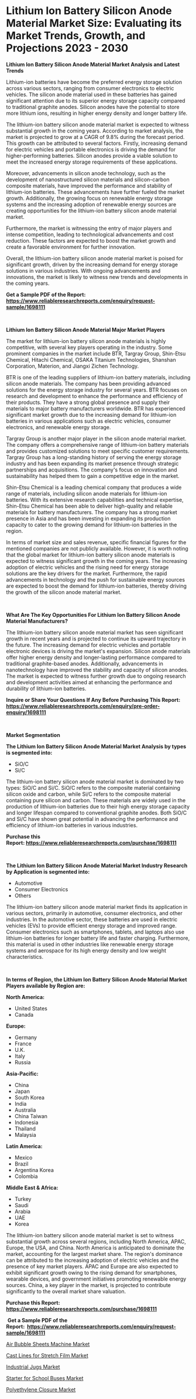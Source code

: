 <p><h1>Lithium Ion Battery Silicon Anode Material Market Size: Evaluating its Market Trends, Growth, and Projections 2023 - 2030</h1></p><p><strong>Lithium Ion Battery Silicon Anode Material Market Analysis and Latest Trends</strong></p>
<p><p>Lithium-ion batteries have become the preferred energy storage solution across various sectors, ranging from consumer electronics to electric vehicles. The silicon anode material used in these batteries has gained significant attention due to its superior energy storage capacity compared to traditional graphite anodes. Silicon anodes have the potential to store more lithium ions, resulting in higher energy density and longer battery life.</p><p>The lithium-ion battery silicon anode material market is expected to witness substantial growth in the coming years. According to market analysis, the market is projected to grow at a CAGR of 9.8% during the forecast period. This growth can be attributed to several factors. Firstly, increasing demand for electric vehicles and portable electronics is driving the demand for higher-performing batteries. Silicon anodes provide a viable solution to meet the increased energy storage requirements of these applications.</p><p>Moreover, advancements in silicon anode technology, such as the development of nanostructured silicon materials and silicon-carbon composite materials, have improved the performance and stability of lithium-ion batteries. These advancements have further fueled the market growth. Additionally, the growing focus on renewable energy storage systems and the increasing adoption of renewable energy sources are creating opportunities for the lithium-ion battery silicon anode material market.</p><p>Furthermore, the market is witnessing the entry of major players and intense competition, leading to technological advancements and cost reduction. These factors are expected to boost the market growth and create a favorable environment for further innovation.</p><p>Overall, the lithium-ion battery silicon anode material market is poised for significant growth, driven by the increasing demand for energy storage solutions in various industries. With ongoing advancements and innovations, the market is likely to witness new trends and developments in the coming years.</p></p>
<p><strong>Get a Sample PDF of the Report:&nbsp; <a href="https://www.reliableresearchreports.com/enquiry/request-sample/1698111">https://www.reliableresearchreports.com/enquiry/request-sample/1698111</a></strong></p>
<p>&nbsp;</p>
<p><strong>Lithium Ion Battery Silicon Anode Material Major Market Players</strong></p>
<p><p>The market for lithium-ion battery silicon anode materials is highly competitive, with several key players operating in the industry. Some prominent companies in the market include BTR, Targray Group, Shin-Etsu Chemical, Hitachi Chemical, OSAKA Titanium Technologies, Shanshan Corporation, Materion, and Jiangxi Zichen Technology.</p><p>BTR is one of the leading suppliers of lithium-ion battery materials, including silicon anode materials. The company has been providing advanced solutions for the energy storage industry for several years. BTR focuses on research and development to enhance the performance and efficiency of their products. They have a strong global presence and supply their materials to major battery manufacturers worldwide. BTR has experienced significant market growth due to the increasing demand for lithium-ion batteries in various applications such as electric vehicles, consumer electronics, and renewable energy storage.</p><p>Targray Group is another major player in the silicon anode material market. The company offers a comprehensive range of lithium-ion battery materials and provides customized solutions to meet specific customer requirements. Targray Group has a long-standing history of serving the energy storage industry and has been expanding its market presence through strategic partnerships and acquisitions. The company's focus on innovation and sustainability has helped them to gain a competitive edge in the market.</p><p>Shin-Etsu Chemical is a leading chemical company that produces a wide range of materials, including silicon anode materials for lithium-ion batteries. With its extensive research capabilities and technical expertise, Shin-Etsu Chemical has been able to deliver high-quality and reliable materials for battery manufacturers. The company has a strong market presence in Asia and has been investing in expanding its production capacity to cater to the growing demand for lithium-ion batteries in the region.</p><p>In terms of market size and sales revenue, specific financial figures for the mentioned companies are not publicly available. However, it is worth noting that the global market for lithium-ion battery silicon anode materials is expected to witness significant growth in the coming years. The increasing adoption of electric vehicles and the rising need for energy storage solutions are the key drivers for the market. Furthermore, the rapid advancements in technology and the push for sustainable energy sources are expected to boost the demand for lithium-ion batteries, thereby driving the growth of the silicon anode material market.</p></p>
<p>&nbsp;</p>
<p><strong>What Are The Key Opportunities For Lithium Ion Battery Silicon Anode Material Manufacturers?</strong></p>
<p><p>The lithium-ion battery silicon anode material market has seen significant growth in recent years and is projected to continue its upward trajectory in the future. The increasing demand for electric vehicles and portable electronic devices is driving the market's expansion. Silicon anode materials offer higher energy density and longer-lasting performance compared to traditional graphite-based anodes. Additionally, advancements in nanotechnology have improved the stability and capacity of silicon anodes. The market is expected to witness further growth due to ongoing research and development activities aimed at enhancing the performance and durability of lithium-ion batteries.</p></p>
<p><strong>Inquire or Share Your Questions If Any Before Purchasing This Report: <a href="https://www.reliableresearchreports.com/enquiry/pre-order-enquiry/1698111">https://www.reliableresearchreports.com/enquiry/pre-order-enquiry/1698111</a></strong></p>
<p>&nbsp;</p>
<p><strong>Market Segmentation</strong></p>
<p><strong>The Lithium Ion Battery Silicon Anode Material Market Analysis by types is segmented into:</strong></p>
<p><ul><li>SiO/C</li><li>Si/C</li></ul></p>
<p><p>The lithium-ion battery silicon anode material market is dominated by two types: SiO/C and Si/C. SiO/C refers to the composite material containing silicon oxide and carbon, while Si/C refers to the composite material containing pure silicon and carbon. These materials are widely used in the production of lithium-ion batteries due to their high energy storage capacity and longer lifespan compared to conventional graphite anodes. Both SiO/C and Si/C have shown great potential in advancing the performance and efficiency of lithium-ion batteries in various industries.</p></p>
<p><strong>Purchase this Report:&nbsp;<a href="https://www.reliableresearchreports.com/purchase/1698111">https://www.reliableresearchreports.com/purchase/1698111</a></strong></p>
<p>&nbsp;</p>
<p><strong>The Lithium Ion Battery Silicon Anode Material Market Industry Research by Application is segmented into:</strong></p>
<p><ul><li>Automotive</li><li>Consumer Electronics</li><li>Others</li></ul></p>
<p><p>The lithium-ion battery silicon anode material market finds its application in various sectors, primarily in automotive, consumer electronics, and other industries. In the automotive sector, these batteries are used in electric vehicles (EVs) to provide efficient energy storage and improved range. Consumer electronics such as smartphones, tablets, and laptops also use lithium-ion batteries for longer battery life and faster charging. Furthermore, this material is used in other industries like renewable energy storage systems and aerospace for its high energy density and low weight characteristics.</p></p>
<p>&nbsp;</p>
<p><strong>In terms of Region, the Lithium Ion Battery Silicon Anode Material Market Players available by Region are:</strong></p>
<p>
    <p> <strong> North America: </strong>
        <ul>
            <li>United States</li>
            <li>Canada</li>
        </ul>
        </p> 
    <p> <strong> Europe: </strong>
        <ul>
            <li>Germany</li>
            <li>France</li>
            <li>U.K.</li>
            <li>Italy</li>
            <li>Russia</li>
        </ul>
        </p> 
    <p> <strong> Asia-Pacific: </strong>
        <ul>
            <li>China</li>
            <li>Japan</li>
            <li>South Korea</li>
            <li>India</li>
            <li>Australia</li>
            <li>China Taiwan</li>
            <li>Indonesia</li>
            <li>Thailand</li>
            <li>Malaysia</li>
        </ul>
        </p> 
    <p> <strong> Latin America: </strong>
        <ul>
            <li>Mexico</li>
            <li>Brazil</li>
            <li>Argentina Korea</li>
            <li>Colombia</li>
        </ul>
        </p> 
    <p> <strong> Middle East & Africa: </strong>
        <ul>
            <li>Turkey</li>
            <li>Saudi</li>
            <li>Arabia</li>
            <li>UAE</li>
            <li>Korea</li>
        </ul>
    </p>
    </p>
<p><p>The lithium-ion battery silicon anode material market is set to witness substantial growth across several regions, including North America, APAC, Europe, the USA, and China. North America is anticipated to dominate the market, accounting for the largest market share. The region's dominance can be attributed to the increasing adoption of electric vehicles and the presence of key market players. APAC and Europe are also expected to exhibit significant growth owing to the rising demand for smartphones, wearable devices, and government initiatives promoting renewable energy sources. China, a key player in the market, is projected to contribute significantly to the overall market share valuation.</p></p>
<p><strong>Purchase this Report: <a href="https://www.reliableresearchreports.com/purchase/1698111">https://www.reliableresearchreports.com/purchase/1698111</a></strong></p>
<p>&nbsp;<strong>Get a Sample PDF of the Report:&nbsp;&nbsp;<a href="https://www.reliableresearchreports.com/enquiry/request-sample/1698111">https://www.reliableresearchreports.com/enquiry/request-sample/1698111</a></strong></p>
<p><strong></strong></p>
<p><p><a href="https://www.linkedin.com/pulse/air-bubble-sheets-machine-market-share-amp-new-trends-analysis/">Air Bubble Sheets Machine Market</a></p><p><a href="https://www.linkedin.com/pulse/decoding-cast-lines-stretch-film-market-deep-dive/">Cast Lines for Stretch Film Market</a></p><p><a href="https://medium.com/@smithazim89098/industrial-jugs-market-size-growth-forecast-2023-2030-e8896c824429">Industrial Jugs Market</a></p><p><a href="https://www.linkedin.com/pulse/starter-school-buses-market-research-report-unlocks-analysis-zro3f/">Starter for School Buses Market</a></p><p><a href="https://medium.com/@josueherzog/polyethylene-closure-market-size-growth-forecast-2023-2030-705ee93c73a7">Polyethylene Closure Market</a></p></p>